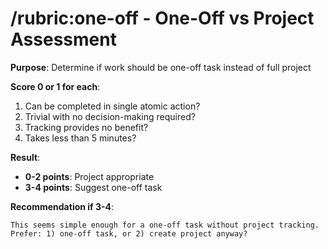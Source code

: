 # /rubric:one-off - One-Off vs Project Assessment

**Purpose**: Determine if work should be one-off task instead of full project

**Score 0 or 1 for each**:
1. Can be completed in single atomic action?
2. Trivial with no decision-making required?
3. Tracking provides no benefit?
4. Takes less than 5 minutes?

**Result**:
- **0-2 points**: Project appropriate
- **3-4 points**: Suggest one-off task

**Recommendation if 3-4**:
```
This seems simple enough for a one-off task without project tracking.
Prefer: 1) one-off task, or 2) create project anyway?
```
